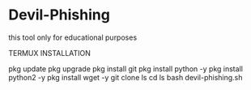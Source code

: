 # Devil-Phishing
this tool only for educational purposes

TERMUX INSTALLATION 

pkg update 
pkg upgrade
pkg install git
pkg install python -y
pkg install python2 -y 
pkg install wget -y
git clone 
ls
cd
ls
bash devil-phishing.sh
